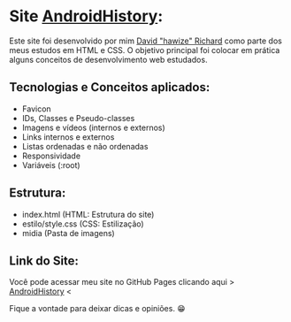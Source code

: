 # Site [AndroidHistory](https://davidrichardhw.github.io/AndroidHistory/):

Este site foi desenvolvido por mim [David "hawize" Richard](https://github.com/davidrichardhw) como parte dos meus estudos em HTML e CSS. O objetivo principal foi colocar em prática alguns conceitos de desenvolvimento web estudados.



## Tecnologias e Conceitos aplicados:

- Favicon
- IDs, Classes e Pseudo-classes
- Imagens e vídeos (internos e externos)
- Links internos e externos
- Listas ordenadas e não ordenadas
- Responsividade
- Variáveis (:root)



## Estrutura:

- index.html (HTML: Estrutura do site)
- estilo/style.css (CSS: Estilização)
- midia (Pasta de imagens)



## Link do Site:

Você pode acessar meu site no GitHub Pages clicando aqui > [AndroidHistory](https://davidrichardhw.github.io/AndroidHistory/) <

Fique a vontade para deixar dicas e opiniões. 😁